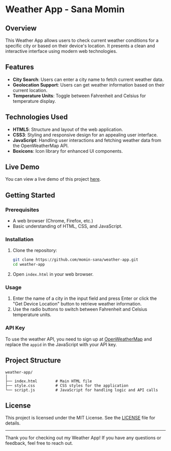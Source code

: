 # Weather App - Sana Momin

## Overview

This Weather App allows users to check current weather conditions for a specific city or based on their device's location. It presents a clean and interactive interface using modern web technologies.

## Features

- **City Search**: Users can enter a city name to fetch current weather data.
- **Geolocation Support**: Users can get weather information based on their current location.
- **Temperature Units**: Toggle between Fahrenheit and Celsius for temperature display.

## Technologies Used

- **HTML5**: Structure and layout of the web application.
- **CSS3**: Styling and responsive design for an appealing user interface.
- **JavaScript**: Handling user interactions and fetching weather data from the OpenWeatherMap API.
- **Boxicons**: Icon library for enhanced UI components.

## Live Demo

You can view a live demo of this project [here](https://momin-sana.github.io/weather-js/).

## Getting Started

### Prerequisites

- A web browser (Chrome, Firefox, etc.)
- Basic understanding of HTML, CSS, and JavaScript.

### Installation

1. Clone the repository:

   ```bash
   git clone https://github.com/momin-sana/weather-app.git
   cd weather-app
   ```

2. Open `index.html` in your web browser.

### Usage

1. Enter the name of a city in the input field and press Enter or click the "Get Device Location" button to retrieve weather information.
2. Use the radio buttons to switch between Fahrenheit and Celsius temperature units.

### API Key

To use the weather API, you need to sign up at [OpenWeatherMap](https://openweathermap.org/) and replace the `appid` in the JavaScript with your API key.

## Project Structure

```
weather-app/
│
├── index.html        # Main HTML file
├── style.css         # CSS styles for the application
└── script.js         # JavaScript for handling logic and API calls
```

## License

This project is licensed under the MIT License. See the [LICENSE](LICENSE) file for details.

---

Thank you for checking out my Weather App! If you have any questions or feedback, feel free to reach out.
